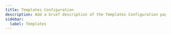 ```yaml
---
title: Templates Configuration
description: Add a brief description of the Templates Configuration page here
sidebar:
  label: Templates
---
```

